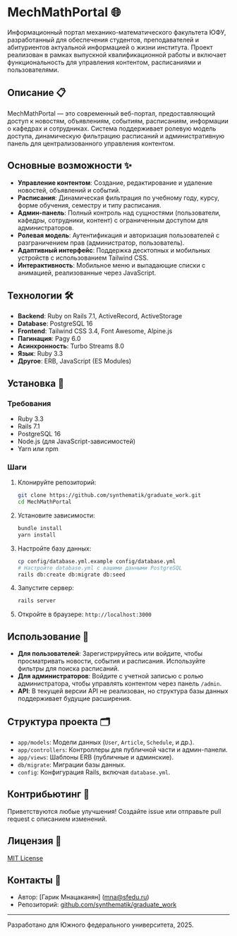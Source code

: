# MechMathPortal 🌐

Информационный портал механико-математического факультета ЮФУ, разработанный для обеспечения студентов, преподавателей и абитуриентов актуальной информацией о жизни института. Проект реализован в рамках выпускной квалификационной работы и включает функциональность для управления контентом, расписаниями и пользователями.

## Описание 📋

MechMathPortal — это современный веб-портал, предоставляющий доступ к новостям, объявлениям, событиям, расписаниям, информации о кафедрах и сотрудниках. Система поддерживает ролевую модель доступа, динамическую фильтрацию расписаний и административную панель для централизованного управления контентом.

## Основные возможности ✨

- **Управление контентом**: Создание, редактирование и удаление новостей, объявлений и событий.
- **Расписания**: Динамическая фильтрация по учебному году, курсу, форме обучения, семестру и типу расписания.
- **Админ-панель**: Полный контроль над сущностями (пользователи, кафедры, сотрудники, контент) с ограниченным доступом для администраторов.
- **Ролевая модель**: Аутентификация и авторизация пользователей с разграничением прав (администратор, пользователь).
- **Адаптивный интерфейс**: Поддержка десктопных и мобильных устройств с использованием Tailwind CSS.
- **Интерактивность**: Мобильное меню и выпадающие списки с анимацией, реализованные через JavaScript.

## Технологии 🛠️

- **Backend**: Ruby on Rails 7.1, ActiveRecord, ActiveStorage
- **Database**: PostgreSQL 16
- **Frontend**: Tailwind CSS 3.4, Font Awesome, Alpine.js
- **Пагинация**: Pagy 6.0
- **Асинхронность**: Turbo Streams 8.0
- **Язык**: Ruby 3.3
- **Другое**: ERB, JavaScript (ES Modules)

## Установка 🚀

### Требования
- Ruby 3.3
- Rails 7.1
- PostgreSQL 16
- Node.js (для JavaScript-зависимостей)
- Yarn или npm

### Шаги
1. Клонируйте репозиторий:
   ```bash
   git clone https://github.com/synthematik/graduate_work.git
   cd MechMathPortal
   ```
2. Установите зависимости:
   ```bash
   bundle install
   yarn install
   ```
3. Настройте базу данных:
   ```bash
   cp config/database.yml.example config/database.yml
   # Настройте database.yml с вашими данными PostgreSQL
   rails db:create db:migrate db:seed
   ```
4. Запустите сервер:
   ```bash
   rails server
   ```
5. Откройте в браузере: `http://localhost:3000`

## Использование 📖

- **Для пользователей**: Зарегистрируйтесь или войдите, чтобы просматривать новости, события и расписания. Используйте фильтры для поиска расписаний.
- **Для администраторов**: Войдите с учетной записью с ролью администратора, чтобы управлять контентом через панель `/admin`.
- **API**: В текущей версии API не реализован, но структура базы данных поддерживает будущие расширения.

## Структура проекта 🗂️

- `app/models`: Модели данных (`User`, `Article`, `Schedule`, и др.).
- `app/controllers`: Контроллеры для публичной части и админ-панели.
- `app/views`: Шаблоны ERB (публичные и админские).
- `db/migrate`: Миграции базы данных.
- `config`: Конфигурация Rails, включая `database.yml`.

## Контрибьютинг 🤝

Приветствуются любые улучшения! Создайте issue или отправьте pull request с описанием изменений.

## Лицензия 📜

[MIT License](LICENSE)

## Контакты 📧

- Автор: [Гарик Мнацаканян] (mna@sfedu.ru)
- Репозиторий: [github.com/synthematik/graduate_work](https://github.com/synthematik/graduate_work)

---
Разработано для Южного федерального университета, 2025.
